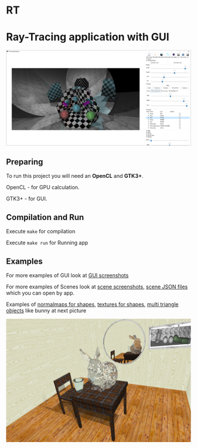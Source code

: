 # RT
# Ray-Tracing application with GUI

![app](./extras/gui/app.png)

## Preparing

To run this project you will need an **OpenCL** and **GTK3+**.

OpenCL - for GPU calculation.

GTK3+ - for GUI.

## Compilation and Run

Execute `make` for compilation

Execute `make run` for Running app

## Examples

For more examples of GUI look at [GUI screenshots](./extras/gui/)

For more examples of Scenes look at [scene screenshots](./extras/images/), [scene JSON files](./scene/) which you can open by app.

Examples of [normalmaps for shapes](./extras/normalmaps/), [textures for shapes](./extras/textures/), [multi triangle objects](./extras/off/) like bunny at next picture

![bunny at room](./extras/images/House3.png)

